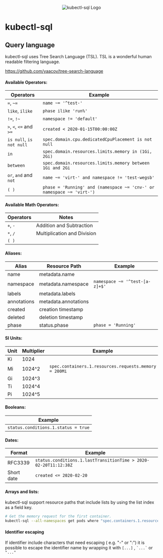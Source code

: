 
<p align="center">
  <img src="https://raw.githubusercontent.com/yaacov/kubectl-sql/master/img/kubesql-162.png" alt="kubectl-sql Logo">
</p>

# kubectl-sql

## Query language

kubectl-sql uses Tree Search Language (TSL). TSL is a wonderful human readable filtering language.

https://github.com/yaacov/tree-search-language


#### Available Operators:

| Operators | Example |
|----|---|
| `=`, `~=` | `name ~= '^test-'`  |
| `like`, `ilike` | `phase ilike 'run%'`  | 
|`!=`, `!~` |  `namespace != 'default'` |
|`>`, `<`, `<=` and `>=` | `created < 2020-01-15T00:00:00Z` |
|`is null`, `is not null`| `spec.domain.cpu.dedicatedCpuPlacement is not null` |
| `in`   |  `spec.domain.resources.limits.memory in (1Gi, 2Gi)` |
| `between`   |  `spec.domain.resources.limits.memory between 1Gi and 2Gi` |
| `or`, `and` and `not` | `name ~= 'virt-' and namespace != 'test-wegsb'` |
| `( )`|  `phase = 'Running' and (namespace ~= 'cnv-' or namespace ~= 'virt-')`|

#### Available Math Operators:

| Operators | Notes |
|----|---|
| `+`, `-` | Addition and Subtraction |
| `*`, `/` | Multiplication and Division |
| `( )`|  |

#### Aliases:
| Alias | Resource Path | Example |
|----|---|---|
| name | metadata.name | |
| namespace | metadata.namespace | `namespace ~= '^test-[a-z]+$'` |
| labels | metadata.labels | |
| annotations | metadata.annotations | |
| created | creation timestamp | |
| deleted | deletion timestamp | |
| phase | status.phase | `phase = 'Running'` |

#### SI Units:
| Unit | Multiplier | Example |
|----|---|---|
| Ki | 1024 | |
| Mi | 1024^2 | `spec.containers.1.resources.requests.memory = 200Mi` |
| Gi | 1024^3 | |
| Ti | 1024^4 | |
| Pi | 1024^5 | |

#### Booleans:
| Example |
|---|
| `status.conditions.1.status = true` |

#### Dates:
| Format | Example |
|---|---|
| RFC3339 | `status.conditions.1.lastTransitionTime > 2020-02-20T11:12:38Z`  |
| Short date | `created <= 2020-02-20` |

#### Arrays and lists:
kubectl-sql support resource paths that include lists by using the list index as a field key.

``` bash
# Get the memory request for the first container.
kubectl-sql --all-namespaces get pods where "spec.containers.1.resources.requests.memory = 200Mi"
```

#### Identifier escaping

If identifier include characters that need escaping ( e.g. "-" or ":") it is possible
to escape the identifier name by wrapping it with `[...]` , `` `...` `` or `"..."`
